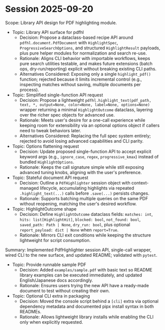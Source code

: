 # Session 2025-09-20
Scope: Library API design for PDF highlighting module.

- Topic: Library API surface for pdfhl
  - Decision: Propose a dataclass-based recipe API around `pdfhl.document.PdfDocument` with `HighlightSpec`, `ProgressiveSearchOptions`, and structured `HighlightResult` payloads, plus pure helper modules for normalization and search re-use.
  - Rationale: Aligns CLI behavior with importable workflows, keeps pure search utilities testable, and makes future extensions (batch ops, dry-run/reporting) explicit without breaking existing CLI paths.
  - Alternatives Considered: Exposing only a single `highlight_pdf()` function; rejected because it limits incremental control (e.g., inspecting matches without saving, multiple documents per process).
- Topic: Simplified single-function API request
  - Decision: Propose a lightweight `pdfhl.highlight_text(pdf_path, text, *, output=None, color=None, label=None, options=None)` wrapper returning a minimal `HighlightOutcome` dataclass, layering over the richer spec objects for advanced use.
  - Rationale: Meets user's desire for a one-call experience while keeping room for extensibility via an optional options object if callers need to tweak behaviors later.
  - Alternatives Considered: Replacing the full spec system entirely; rejected to avoid losing advanced capabilities and CLI parity.
- Topic: Options flattening request
  - Decision: Update proposed single-function API to accept explicit keyword args (e.g., `ignore_case`, `regex`, `progressive_kmax`) instead of bundled `HighlightOptions`.
  - Rationale: Keeps the call signature simple while still exposing advanced tuning knobs, aligning with the user's preference.
- Topic: Stateful document API request
  - Decision: Outline a `PdfHighlighter` session object with context-managed lifecycle, accumulating highlights via repeated `.highlight_text(...)` calls before `.save(...)` persists changes.
  - Rationale: Supports batching multiple queries on the same PDF without reopening, matching the user's desired workflow.
- Topic: HighlightOutcome shape
  - Decision: Define `HighlightOutcome` dataclass fields: `matches: int`, `hits: list[HighlightHit]`, `blocked: bool`, `not_found: bool`, `saved_path: Path | None`, `dry_run: bool`, plus optional `report_payload: dict | None` when `report=True`.
  - Rationale: Mirrors CLI exit conditions while keeping the structure lightweight for script consumption.

Summary: Implemented PdfHighlighter session API, single-call wrapper, wired CLI to the new surface, and updated README; validated with `pytest`.
- Topic: Provide runnable sample PDF
  - Decision: Added `examples/sample.pdf` with basic text so README library examples can be executed immediately, and updated English/Japanese docs accordingly.
  - Rationale: Ensures users trying the new API have a ready-made document to test without creating their own.
- Topic: Optional CLI extra in packaging
  - Decision: Moved the console script behind a `[cli]` extra via optional dependency metadata and documented pipx install syntax in both READMEs.
  - Rationale: Allows lightweight library installs while enabling the CLI only when explicitly requested.
